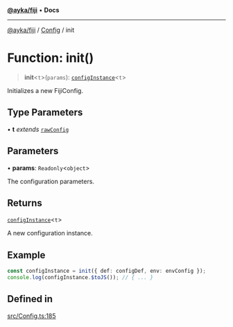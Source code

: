 [**@ayka/fiji**](../../../README.md) • **Docs**

***

[@ayka/fiji](../../../globals.md) / [Config](../README.md) / init

# Function: init()

> **init**\<`t`\>(`params`): [`configInstance`](../type-aliases/configInstance.md)\<`t`\>

Initializes a new FijiConfig.

## Type Parameters

• **t** *extends* [`rawConfig`](../../../type-aliases/rawConfig.md)

## Parameters

• **params**: `Readonly`\<`object`\>

The configuration parameters.

## Returns

[`configInstance`](../type-aliases/configInstance.md)\<`t`\>

A new configuration instance.

## Example

```ts
const configInstance = init({ def: configDef, env: envConfig });
console.log(configInstance.$toJS()); // { ... }
```

## Defined in

[src/Config.ts:185](https://github.com/AndreyMork/fiji/blob/fde791600000fa1e2ba950f5f939a73281ac49cc/src/Config.ts#L185)
